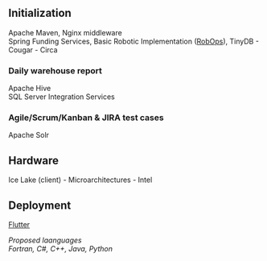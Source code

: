 
## Initialization
Apache Maven, Nginx middleware  
Spring Funding Services, Basic Robotic Implementation ([RobOps](https://www.mov.ai/technology/)), TinyDB - Cougar - Circa  

### Daily warehouse report  
Apache Hive  
SQL Server Integration Services

### Agile/Scrum/Kanban & JIRA test cases  
Apache Solr  

## Hardware  
Ice Lake (client) - Microarchitectures - Intel  
## Deployment  
[Flutter](https://docs.flutter.dev/codelabs)  
  
*Proposed laanguages*  
*Fortran, C#, C++, Java, Python*  

